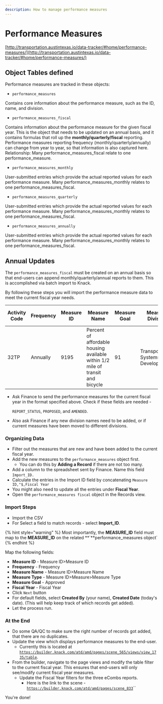 ```yaml
---
description: How to manage performance measures
---
```


# Performance Measures

[http://transportation.austintexas.io/data-tracker/#home/performance-measures/](http://transportation.austintexas.io/data-tracker/#home/performance-measures/)

## Object Tables defined

Performance measures are tracked in these objects:

* `performance_measures`

Contains core information about the performance measure, such as the ID, name, and division.

* `performance_measures_fiscal`

Contains information about the performance measure for the given fiscal year. This is the object that needs to be updated on an annual basis, and it contains formulas that roll up the **monthly/quarterly/fiscal** reporting. Performance measures reporting frequency (monthly/quarterly/annually) can change from year to year, so that information is also captured here. Relationship: Many performance\_measures\_fiscal relate to one performance\_measure.

* `performance_measures_monthly`

User-submitted entries which provide the actual reported values for each performance measure. Many performance\_measures\_monthly relates to one performance\_measures\_fiscal.

* `performance_measures_quarterly`

User-submitted entries which provide the actual reported values for each performance measure. Many performance\_measures\_monthly relates to one performance\_measures\_fiscal.

* `performance_measures_annually`

User-submitted entries which provide the actual reported values for each performance measure. Many performance\_measures\_monthly relates to one performance\_measures\_fiscal.

## Annual Updates

The `performance_measures_fiscal` must be created on an annual basis so that end-users can append monthly/quarterly/annual reports to them. This is accomplished via batch import to Knack.

By following these steps you will import the performance measure data to meet the current fiscal year needs.

| Activity Code | Frequency | Measure ID | Measure Name                                                                   | Measure Goal | Measure Division                   | Measure Type | If the measure is new? | Fiscal Year |
| ------------- | --------- | ---------- | ------------------------------------------------------------------------------ | ------------ | ---------------------------------- | ------------ | ---------------------- | ----------- |
| 32TP          | Annually  | 9195       | Percent of affordable housing available within 1/2 mile of transit and bicycle | 91           | Transportation Systems Development | Average      | New                    | 2021        |

*   Ask Finance to send the performance measures for the current fiscal year in the format specified above. Check if these fields are needed -&#x20;

    `REPORT_STATUS`, `PROPOSED`, and `AMENDED`.
* Also ask Finance if any new division names need to be added, or if current measures have been moved to different divisions.

### Organizing Data

* Filter out the measures that are new and have been added to the current fiscal year.
* Add the new measures to the `performance_measures` object first.&#x20;
  * You can do this by **Adding a Record** if there are not too many.
* Add a column to the spreadsheet sent by Finance. Name this field `Import_ID.`
* Calculate the entries in the Import ID field by concatenating `Measure ID,"$,Fiscal Year`
* You might also need to update all the entries under **Fiscal Year**.
* Open the `performance_measures fiscal` object in the Records view.

### Import Steps

* Import the CSV
* For Select a field to match records - select **Import\_ID**.

{% hint style="warning" %}
Most importantly, the **MEASURE\_ID** field must map to the **MEASURE\_ID** on the related **\`**performance\_measures object\`
{% endhint %}

Map the following fields:

* **Measure ID** - Measure ID>Measure ID
* **Frequency** - Frequency
* **Measure Name** - Measure ID>Measure Name
* **Measure Type** - Measure ID>Measure>Measure Type
* **Measure Goal** - Approved
* **Fiscal Year** - Fiscal Year
* Click `Next` button
* For default fields, select **Created By** (your name), **Created Date** (today's date). (This will help keep track of which records get added).
* Let the process run.&#x20;

### At the End

* Do some QA/QC to make sure the right number of records got added, that there are no duplicates.
* Update the view which displays performance measures to the end-user.&#x20;
  * Currently this is located at [`https://builder.knack.com/atd/amd/pages/scene_565/views/view_1735/table`](https://builder.knack.com/atd/amd/pages/scene\_565/views/view\_1735/table). &#x20;
* From the builder, navigate to the page views and modify the table filter to the current fiscal year. This ensures that end-users will only see/modify current fiscal year measures.
  * Update the Fiscal Year filters for the three eCombs reports.&#x20;
    * Here is the link to the scene - [`https://builder.knack.com/atd/amd/pages/scene_833`](https://builder.knack.com/atd/amd/pages/scene\_833)``

You're done!
